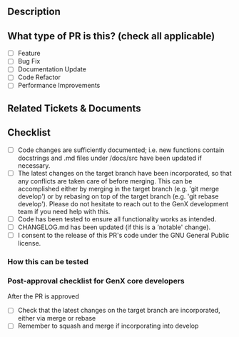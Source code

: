 ## Description

<!-- 
Please do not leave this blank 
This PR [adds/removes/fixes/replaces] the [feature/bug/etc].

This section should include a detailed description of the motivation for the PR,
and a description of why it was implemented in the way that it was,
to the extent that these things are applicable.
-->

## What type of PR is this? (check all applicable)

- [ ] Feature
- [ ] Bug Fix
- [ ] Documentation Update
- [ ] Code Refactor
- [ ] Performance Improvements

## Related Tickets & Documents
<!-- 
Please use this format to link issue numbers: Fixes #123
https://docs.github.com/en/free-pro-team@latest/github/managing-your-work-on-github/linking-a-pull-request-to-an-issue#linking-a-pull-request-to-an-issue-using-a-keyword 
-->

## Checklist

- [ ] Code changes are sufficiently documented; i.e. new functions contain docstrings and .md files under /docs/src have been updated if necessary.
- [ ] The latest changes on the target branch have been incorporated, so that any conflicts are taken care of before merging. This can be accomplished either by merging in the target branch (e.g. 'git merge develop') or by rebasing on top of the target branch (e.g. 'git rebase develop'). Please do not hesitate to reach out to the GenX development team if you need help with this.
- [ ] Code has been tested to ensure all functionality works as intended.
- [ ] CHANGELOG.md has been updated (if this is a 'notable' change).
- [ ] I consent to the release of this PR's code under the GNU General Public license.

### How this can be tested

<!--
If applicable: What cases should we try before/after? Will this alter any outputs, or is it a strictly internal change?
-->

<!--
  For Work In Progress Pull Requests, please use the Draft PR feature,
  see https://github.blog/2019-02-14-introducing-draft-pull-requests/ for further details.
  
  For a timely review/response, please avoid force-pushing additional
  commits if your PR already received reviews or comments.
  After the PR is approved we will give you a chance to tidy up the branch before merging.
  
  Before submitting a Pull Request, please ensure you've done the following:
  - 👷‍♀️ Create small PRs. In most cases, this will be possible. In the case of large feature or module additions, it is best to work towards a "minimum viable product" that is thoroughly tested but may not have all desired functionality or features, make a PR for this, and then later work to add more features.
  - 📝 Use descriptive commit messages.
  - 📗 Update any related documentation.

-->

### Post-approval checklist for GenX core developers
After the PR is approved

- [ ] Check that the latest changes on the target branch are incorporated, either via merge or rebase
- [ ] Remember to squash and merge if incorporating into develop
